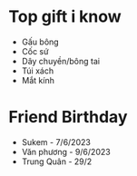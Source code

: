 # Top gift i know

- Gấu bông
- Cốc sứ
- Dây chuyền/bông tai
- Túi xách
- Mắt kính

# Friend Birthday

- Sukem - 7/6/2023
- Văn phương - 9/6/2023
- Trung Quân - 29/2